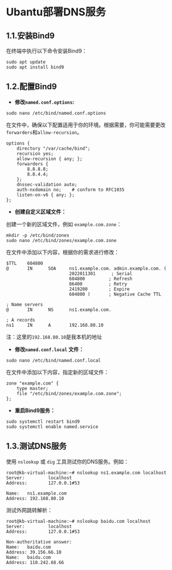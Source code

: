 # 													Ubantu部署DNS服务

## 1.1.安装Bind9

在终端中执行以下命令安装Bind9：

```shell
sudo apt update
sudo apt install bind9
```

## 1.2.配置Bind9

- **修改`named.conf.options`:**

```shell
sudo nano /etc/bind/named.conf.options
```

在文件中，确保以下配置适用于你的环境。根据需要，你可能需要更改`forwarders`和`allow-recursion`。

```shell
options {
    directory "/var/cache/bind";
    recursion yes;
    allow-recursion { any; };
    forwarders {
        8.8.8.8;
        8.8.4.4;
    };
    dnssec-validation auto;
    auth-nxdomain no;    # conform to RFC1035
    listen-on-v6 { any; };
};
```

- **创建自定义区域文件：**

创建一个新的区域文件，例如 `example.com.zone`：

```shell
mkdir -p /etc/bind/zones
sudo nano /etc/bind/zones/example.com.zone
```

在文件中添加以下内容，根据你的需求进行修改：

```shell
$TTL    604800
@       IN      SOA     ns1.example.com. admin.example.com. (
                        2022011301      ; Serial
                        604800         ; Refresh
                        86400          ; Retry
                        2419200        ; Expire
                        604800 )       ; Negative Cache TTL

; Name servers
@       IN      NS      ns1.example.com.

; A records
ns1     IN      A       192.168.80.10
```

注：这里的`192.168.80.10`是我本机的地址

- **修改`named.conf.local` 文件：**

```shell
sudo nano /etc/bind/named.conf.local
```

在文件中添加以下内容，指定新的区域文件：

```shell
zone "example.com" {
    type master;
    file "/etc/bind/zones/example.com.zone";
};
```

- **重启Bind9服务：**

```shell
sudo systemctl restart bind9
sudo systemctl enable named.service
```

## 1.3.测试DNS服务

使用 `nslookup` 或 `dig` 工具测试你的DNS服务。例如：

```shell
root@kb-virtual-machine:~# nslookup ns1.example.com localhost
Server:         localhost
Address:        127.0.0.1#53

Name:   ns1.example.com
Address: 192.168.80.10
```

测试外网跳转解析：

```shell
root@kb-virtual-machine:~# nslookup baidu.com localhost
Server:         localhost
Address:        127.0.0.1#53

Non-authoritative answer:
Name:   baidu.com
Address: 39.156.66.10
Name:   baidu.com
Address: 110.242.68.66
```

